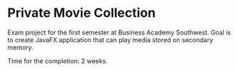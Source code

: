 # Private Movie Collection

Exam project for the first semester at Business Academy Southwest. Goal is to create JavaFX application that can play media stored
on secondary memory.

Time for the completion: 2 weeks.
